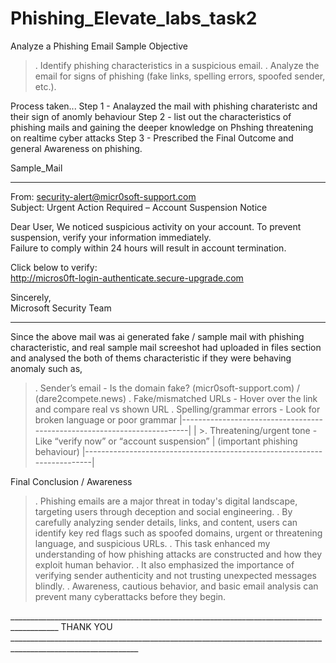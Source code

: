 # Phishing_Elevate_labs_task2

Analyze a Phishing Email Sample
Objective
>. Identify phishing characteristics in a suspicious email.
>. Analyze the email for signs of phishing (fake links, spelling errors, spoofed sender, etc.).

Process taken...
Step 1 - Analayzed the mail with phishing charateristc and their sign of anomly behaviour
Step 2 - list out the characteristics of phishing mails and gaining the deeper knowledge on Phshing threatening on realtime cyber attacks
Step 3 - Prescribed the Final Outcome and general Awareness on phishing.
 
Sample_Mail
______________________________________________________________________________________________________________________________
From: security-alert@micr0soft-support.com  
Subject: Urgent Action Required – Account Suspension Notice  

Dear User,
We noticed suspicious activity on your account. To prevent suspension, verify your information immediately.  
Failure to comply within 24 hours will result in account termination.

Click below to verify:  
http://micros0ft-login-authenticate.secure-upgrade.com

Sincerely,  
Microsoft Security Team
______________________________________________________________________________________________________________________________

Since the above mail was ai generated fake / sample mail with phishing characteristic, and real sample mail screeshot had uploaded in files section and analysed the both of thems characteristic if they were behaving anomaly such as,
>. Sender’s email	- Is the domain fake? (micr0soft-support.com) / (dare2compete.news)
>. Fake/mismatched URLs	- Hover over the link and compare real vs shown URL
>. Spelling/grammar errors - Look for broken language or poor grammar
|-------------------------------------------------------------------------|
| >.  Threatening/urgent tone	- Like “verify now” or “account suspension” | (important phishing behaviour)
|-------------------------------------------------------------------------|

Final Conclusion / Awareness
>. Phishing emails are a major threat in today's digital landscape, targeting users through deception and social engineering.
>. By carefully analyzing sender details, links, and content, users can identify key red flags such as spoofed domains, urgent or threatening language, and suspicious URLs.
>. This task enhanced my understanding of how phishing attacks are constructed and how they exploit human behavior.
>. It also emphasized the importance of verifying sender authenticity and not trusting unexpected messages blindly.
>. Awareness, cautious behavior, and basic email analysis can prevent many cyberattacks before they begin.

__________________________________________________________________________________________  THANK YOU  ______________________________________________________________________________________________________________
